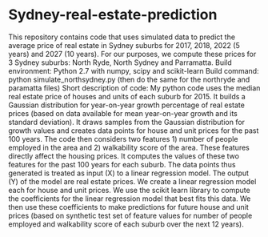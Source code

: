 # Sydney-real-estate-prediction
This repository contains code that uses simulated data to predict the average price of real estate in Sydney suburbs for 2017, 2018, 2022 (5 years) and 2027 (10 years). For our purposes, we compute these prices for 3 Sydney suburbs: North Ryde, North Sydney and Parramatta.
Build environment: Python 2.7 with numpy, scipy and scikit-learn
Build command: python simulate_northsydney.py (then do the same for the northryde and paramatta files)
Short description of code: My python code uses the median real estate price of houses and units of each suburb for 2015. It builds a Gaussian distribution for year-on-year growth percentage of real estate prices (based on data available for mean year-on-year growth and its standard deviation). It draws samples from the Gaussian distribution for growth values and creates data points for house and unit prices for the past 100 years. The code then considers two features 1) number of people employed in the area and 2) walkability score of the area. These features directly affect the housing prices. It computes the values of these two features for the past 100 years for each suburb. The data points thus generated is treated as input (X) to a linear regression model. The output (Y) of the model are real estate prices. We create a linear regression model each for house and unit prices. We use the scikit learn library to compute the coefficients for the linear regression model that best fits this data. We then use these coefficients to make predictions for future house and unit prices (based on synthetic test set of feature values for number of people employed and walkability score of each suburb over the next 12 years).
